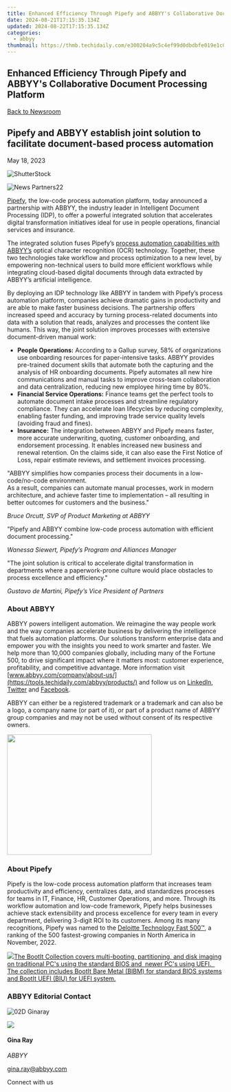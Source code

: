 ```yaml
---
title: Enhanced Efficiency Through Pipefy and ABBYY's Collaborative Document Processing Platform
date: 2024-08-21T17:15:35.134Z
updated: 2024-08-22T17:15:35.134Z
categories:
  - abbyy
thumbnail: https://thmb.techidaily.com/e300204a9c5c4ef99d0dbdbfe019e1c08c97d2c1f2aff2ef7a7d48de12972255.jpg
---
```


## Enhanced Efficiency Through Pipefy and ABBYY's Collaborative Document Processing Platform

[Back to Newsroom](https://tools.techidaily.com/abbyy/products/)

## Pipefy and ABBYY establish joint solution to facilitate document-based process automation

May 18, 2023

![ShutterStock](https://content.abbyy.com/-/media/project/abbyy/abbyy/branchtemplates/shutterstock_1272462163_1296-x-729.jpg?h=729&iar=0&w=1296)

![News Partners22](https://static4.abbyy.com/abbyycommedia/33843/news-partners22.jpg) 

[Pipefy](https://www.pipefy.com/), the low-code process automation platform, today announced a partnership with ABBYY, the industry leader in Intelligent Document Processing (IDP), to offer a powerful integrated solution that accelerates digital transformation initiatives ideal for use in people operations, financial services and insurance.

The integrated solution fuses Pipefy’s [process automation capabilities with ABBYY’s](https://tools.techidaily.com/abbyy/products/) optical character recognition (OCR) technology. Together, these two technologies take workflow and process optimization to a new level, by empowering non-technical users to build more efficient workflows while integrating cloud-based digital documents through data extracted by ABBYY’s artificial intelligence.

By deploying an IDP technology like ABBYY in tandem with Pipefy’s process automation platform, companies achieve dramatic gains in productivity and are able to make faster business decisions. The partnership offers increased speed and accuracy by turning process-related documents into data with a solution that reads, analyzes and processes the content like humans. This way, the joint solution improves processes with extensive document-driven manual work:

* **People Operations:** According to a Gallup survey, 58% of organizations use onboarding resources for paper-intensive tasks. ABBYY provides pre-trained document skills that automate both the capturing and the analysis of HR onboarding documents. Pipefy automates all new hire communications and manual tasks to improve cross-team collaboration and data centralization, reducing new employee hiring time by 80%.
* **Financial Service Operations:** Finance teams get the perfect tools to automate document intake processes and streamline regulatory compliance. They can accelerate loan lifecycles by reducing complexity, enabling faster funding, and improving trade service quality levels (avoiding fraud and fines).
* **Insurance:** The integration between ABBYY and Pipefy means faster, more accurate underwriting, quoting, customer onboarding, and endorsement processing. It enables increased new business and renewal retention. On the claims side, it can also ease the First Notice of Loss, repair estimate reviews, and settlement invoices processing.

"ABBYY simplifies how companies process their documents in a low-code/no-code environment.   
As a result, companies can automate manual processes, work in modern architecture, and achieve faster time to implementation – all resulting in better outcomes for customers and the business."

_Bruce Orcutt, SVP of Product Marketing at ABBYY_

"Pipefy and ABBYY combine low-code process automation with efficient document processing."

_Wanessa Siewert, Pipefy’s Program and Alliances Manager_

"The joint solution is critical to accelerate digital transformation in departments where a paperwork-prone culture would place obstacles to process excellence and efficiency."

_Gustavo de Martini, Pipefy’s Vice President of Partners_

### About ABBYY

ABBYY powers intelligent automation. We reimagine the way people work and the way companies accelerate business by delivering the intelligence that fuels automation platforms. Our solutions transform enterprise data and empower you with the insights you need to work smarter and faster. We help more than 10,000 companies globally, including many of the Fortune 500, to drive significant impact where it matters most: customer experience, profitability, and competitive advantage. More information visit [www.abbyy.com/company/about-us/](https://tools.techidaily.com/abbyy/products/) and follow us on [LinkedIn](https://www.linkedin.com/company/abbyy), [Twitter](https://twitter.com/ABBYY%5FSoftware) and [Facebook](https://www.facebook.com/ABBYYsoft).

ABBYY can either be a registered trademark or a trademark and can also be a logo, a company name (or part of it), or part of a product name of ABBYY group companies and may not be used without consent of its respective owners.

<!-- affiliate ads begin -->
<a href="https://aligracehair.sjv.io/c/5597632/2087264/19272" target="_top" id="2087264"><img src="//a.impactradius-go.com/display-ad/19272-2087264" border="0" alt="" width="336" height="280"/></a><img height="0" width="0" src="https://imp.pxf.io/i/5597632/2087264/19272" style="position:absolute;visibility:hidden;" border="0" />
<!-- affiliate ads end -->
### About Pipefy

Pipefy is the low-code process automation platform that increases team productivity and efficiency, centralizes data, and standardizes processes for teams in IT, Finance, HR, Customer Operations, and more. Through its workflow automation and low-code framework, Pipefy helps businesses achieve stack extensibility and process excellence for every team in every department, delivering 3-digit ROI to its customers. Among its many recognitions, Pipefy was named to the [Deloitte Technology Fast 500™](https://www.globenewswire.com/Tracker?data=L4P4CtPwtdXtpVLiV6cfqyiiRtxpBqyS2SAXp-Uu3aDCUyG3QAi5wQaOrJhTvsG9CfLh3GwDtY7OUnu6pkJh4akYx%5FcDwV9%5FPwVdssnM23XANkv74ij3fskp4E8dyyEzcEDgIMPPH1qiFcz-No4K6xVUIjdxlE1kGZJFCO7raCaNZJOFKtl32Fn9gUKPcciiT5vwVF5cuxUd4QIlmM1Klbyq3ZpqnXouCvINiDiNywZMKPOygKPBVa0fp1BTtTdIFJbcz7rdKtI-Lczo53lOfJrB7RsuEEvNTEDQ1vStbicQLWAeeJr3urPr%5FVRFgKpLVikSHwAC3Twf95EkpnYx0u5qlIo0VxCuGW6NMe-uMl-ZLsGk6sEUTDDmkrSU2P46), a ranking of the 500 fastest-growing companies in North America in November, 2022.

<!-- affiliate ads begin -->
<a href="https://secure.2checkout.com/order/checkout.php?PRODS=45152810&QTY=1&AFFILIATE=108875&CART=1"> <img src="https://secure.avangate.com/images/merchant/842ca578342915ccb8ae069595ba7233/products/copy_bootit-ss1_178x139.jpg" border="0">The BootIt Collection covers multi-booting, partitioning, and disk imaging on traditional PC's using the standard BIOS and  newer PC's using UEFI.   The collection includes BootIt Bare Metal (BIBM) for standard BIOS systems and BootIt UEFI (BIU) for UEFI system. 
</a>
<!-- affiliate ads end -->
### ABBYY Editorial Contact

![02D Ginaray](https://static2.abbyy.com/abbyycommedia/23662/02d-ginaray.png)

<!-- affiliate ads begin -->
<a href="https://estore.winxdvd.com/order/checkout.php?PRODS=12653853&QTY=1&AFFILIATE=108875&CART=1"><img src="https://secure.avangate.com/images/merchant/bcb41ccdc4363c6848a1d760f26c28a0/products/14_videoproc-converter-ai-box.png" border="0"></a>
<!-- affiliate ads end -->
#### Gina Ray

_ABBYY_

[gina.ray@abbyy.com](https://tools.techidaily.com/abbyy/products/) 

  
Connect with us

<ins class="adsbygoogle"
     style="display:block"
     data-ad-format="autorelaxed"
     data-ad-client="ca-pub-7571918770474297"
     data-ad-slot="1223367746"></ins>



<ins class="adsbygoogle"
     style="display:block"
     data-ad-client="ca-pub-7571918770474297"
     data-ad-slot="8358498916"
     data-ad-format="auto"
     data-full-width-responsive="true"></ins>


